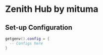 # Zenith Hub by mituma

## Set-up Configuration

```lua
getgenv().config = {
  -- Configs here
}
```
